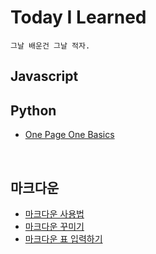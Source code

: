 # Today I Learned
    그날 배운건 그날 적자.


## Javascript

## Python
* [One Page One Basics](https://github.com/DL-Berkey/Today-I-Learned/blob/main/Python/basics/20220521.md)

<br>

## 마크다운
* [마크다운 사용법](https://gist.github.com/ihoneymon/652be052a0727ad59601)
* [마크다운 꾸미기](https://mini-min-dev.tistory.com/56)
* [마크다운 표 입력하기](https://young-cow.tistory.com/25)